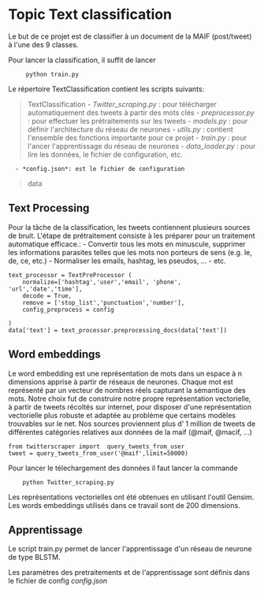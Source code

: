 # Topic Text classification

Le but de ce projet est de classifier à un document de la MAIF (post/tweet) à l'une des 9 classes.

Pour lancer la classification, il suffit de lancer

         python train.py
	 
Le répertoire TextClassification contient les scripts suivants:
> TextClassification
	  - *Twitter_scraping.py* : pour télécharger automatiquement des tweets à partir des mots clés
	  - *preprocessor.py* : pour effectuer les prétraitements sur les tweets
	  - *models.py* : pour définir l'architecture du réseau de neurones 
	  - *utils.py* : contient l'ensemble des fonctions importante pour ce projet
	  - *train.py* : pour l'ancer l'apprentissage du réseau de neurones 
	  - *data_loader.py* : pour lire les données, le fichier de configuration, etc.

	  - *config.json*: est le fichier de configuration
> data

## Text Processing

 Pour la tâche de la classification, les tweets contiennent plusieurs sources de bruit. L'étape de prétraitement consiste à les   préparer pour un traitement automatique efficace.:
     - Convertir tous les mots en minuscule, supprimer les informations parasites telles
que les mots non porteurs de sens (e.g. le, de, ce, etc.)
     - Normaliser les emails, hashtag, les pseudos, ...
     - etc.


	text_processor = TextPreProcessor (
	    normalize=['hashtag','user','email', 'phone', 'url','date','time'], 
		decode = True,
		remove = ['stop_list','punctuation','number'],
		config_preprocess = config

	)
	data['text'] = text_processor.preprocessing_docs(data['text'])

## Word embeddings
Le word embedding est une représentation de mots dans un espace à n dimensions apprise à partir de réseaux de neurones. Chaque mot est représenté par un vecteur de nombres réels capturant la sémantique des mots.  Notre choix fut de construire notre propre représentation
vectorielle, à partir de tweets récoltés sur internet, pour disposer d'une représentation vectorielle plus
robuste et adaptée au problème que certains modèles trouvables sur le net. Nos sources proviennent plus d’
1 million de tweets de différentes catégories relatives aux données de la maif (@maif, @macif, ...)
	
	from twitterscraper import  query_tweets_from_user
	tweet = query_tweets_from_user('@maif',limit=50000)

Pour lancer le télechargement des données il faut lancer la commande 

		python Twitter_scraping.py
Les représentations vectorielles ont été obtenues en utilisant l'outil Gensim. Les words embeddings utilisés dans ce
travail sont de 200 dimensions.

## Apprentissage
Le script train.py permet de lancer l'apprentissage d'un réseau de neurone de type BLSTM. 

Les paramètres des pretraitements et de l'apprentissage sont définis dans le fichier de config *config.json*
